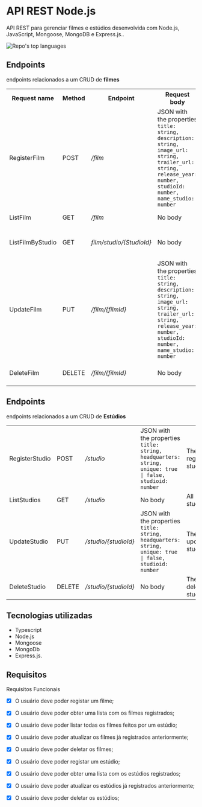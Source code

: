 # API REST Node.js

API REST para gerenciar filmes e estúdios desenvolvida com Node.js, JavaScript, Mongoose, MongoDB e Express.js..

<p align="left">
  <img alt="Repo's top languages" src="https://img.shields.io/static/v1?label=Main%20technology&message=Node.js&style=for-the-badge&color=007D9C&labelColor=000000">
</p>

## Endpoints

endpoints relacionados a um CRUD de **filmes**
 
<table>
  <tr>
    <th>Request name</th>
    <th>Method</th>
    <th>Endpoint</th>
    <th>Request body</th>
    <th>Returns</th>
  </tr>
  

  <tr>
    <td>RegisterFilm</td>
    <td>POST</td>
    <td><i>/film</i></td>
    <td>JSON with the properties <br /> <code>title: string, description: string, image_url: string, trailer_url: string, release_year: number, studioId: number, name_studio: number</td>
    <td>The register movie</td>
  </tr>

  <tr>
    <td>ListFilm</td>
    <td>GET</td>
    <td><i>/film</i></td>
    <td>No body</td>
    <td>All Movies</td>
  </tr>

  <tr>
    <td>ListFilmByStudio</td>
    <td>GET</td>
    <td><i>film/studio/{StudioId}</i></td>
    <td>No body</td>
    <td>All Movies by Studio</td>
  </tr>

   <tr>
    <td>UpdateFilm</td>
    <td>PUT</td>
    <td><i>/film/{filmId}</i></td>
    <td>JSON with the properties <br /> <code>title: string, description: string, image_url: string, trailer_url: string, release_year: number, studioId: number, name_studio: number</code></td>
    <td>The update movie </td>
  </tr>

  <tr>
    <td>DeleteFilm</td>
    <td>DELETE</td>
    <td><i>/film/{filmId}</i></td>
    <td>No body</td>
    <td>The delete movie</td>
  </tr>
</table>


  ## Endpoints

  endpoints relacionados a um CRUD de **Estúdios**

  <table>


  <tr>
    <td>RegisterStudio</td>
    <td>POST</td>
    <td><i>/studio</i></td>
    <td>JSON with the properties <br /> <code>title: string, headquarters: string, unique: true | false, studioid: number </td>
    <td>The register studio</td>
  </tr>

  <tr>
    <td>ListStudios</td>
    <td>GET</td>
    <td><i>/studio</i></td>
    <td>No body</td>
    <td>All studios</td>
  </tr>

   <tr>
    <td>UpdateStudio</td>
    <td>PUT</td>
    <td><i>/studio/{studioId}</i></td>
    <td>JSON with the properties <br /> <code>title: string, headquarters: string, unique: true | false, studioid: number </code></td>
    <td>The update studio </td>
  </tr>

  <tr>
    <td>DeleteStudio</td>
    <td>DELETE</td>
    <td><i>/studio/{studioId}</i></td>
    <td>No body</td>
    <td>The delete studio</td>
  </tr>
</table>

 ## Tecnologias utilizadas

- Typescript
- Node.js
- Mongoose
- MongoDb
- Express.js.


##  Requisitos

Requisitos Funcionais 
- [x] O usuário deve poder registar um filme;
- [x] O usuário deve poder obter uma lista com os filmes registrados;
- [x] O usuário deve poder listar todas os filmes feitos por um estúdio;
- [x] O usuário deve poder atualizar os filmes já registrados anteriormente;
- [x] O usuário deve poder deletar os filmes;
- [x] O usuário deve poder registar um estúdio;
- [x] O usuário deve poder obter uma lista com os estúdios registrados;
- [x] O usuário deve poder atualizar os estúdios já registrados anteriormente;
- [x] O usuário deve poder deletar os estúdios;


